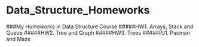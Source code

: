 # Data_Structure_Homeworks
###My Homeworks in Data Structure Course
#####HW1. Arrays, Stack and Queue
#####HW2. Tree and Graph
#####HW3. Trees
#####PJ1. Pacman and Maze
